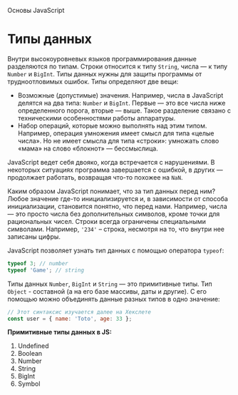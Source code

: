 Основы JavaScript

# Типы данных

Внутри высокоуровневых языков программирования данные разделяются по типам. Строки относится к типу `String`, числа — к типу `Number` и `BigInt`. Типы данных нужны для защиты программы от трудноотловимых ошибок. Типы определяют две вещи:

- Возможные (допустимые) значения. Например, числа в JavaScript делятся на два типа: `Number` и `BigInt`. Первые — это все числа ниже определенного порога, вторые — выше. Такое разделение связано с техническими особенностями работы аппаратуры.
- Набор операций, которые можно выполнять над этим типом. Например, операция умножения имеет смысл для типа «целые числа». Но не имеет смысла для типа «строки»: умножать слово «мама» на слово «блокнот» — бессмыслица.

JavaScript ведет себя двояко, когда встречается с нарушениями. В некоторых ситуациях программа завершается с ошибкой, в других — продолжает работать, возвращая что-то похожее на `NaN`.

Каким образом JavaScript понимает, что за тип данных перед ним? Любое значение где-то инициализируется и, в зависимости от способа инициализации, становится понятно, что перед нами. Например, числа — это просто числа без дополнительных символов, кроме точки для рациональных чисел. Строки всегда ограничены специальными символами. Например, `'234'` – строка, несмотря на то, что внутри нее записаны цифры.

JavaScript позволяет узнать тип данных с помощью оператора `typeof`:

```javascript
typeof 3; // number
typeof 'Game'; // string
```

Типы данных `Number`, `BigInt` и `String` — это примитивные типы. Тип `Object` - составной (а на его базе массивы, даты и другие). С его помощью можно объединять данные разных типов в одно значение:

```javascript
// Этот синтаксис изучается далее на Хекслете
const user = { name: 'Toto', age: 33 };
```

**Примитивные типы данных в JS:**

1. Undefined
2. Boolean
3. Number
4. String
5. BigInt
6. Symbol
